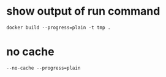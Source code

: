 # show output of run command

    docker build --progress=plain -t tmp .

# no cache
    --no-cache --progress=plain
